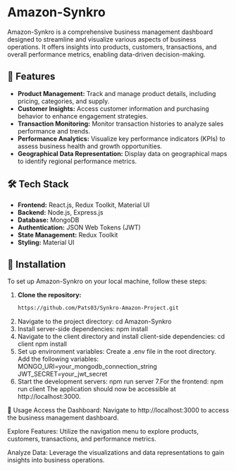 # Amazon-Synkro

Amazon-Synkro is a comprehensive business management dashboard designed to streamline and visualize various aspects of business operations. It offers insights into products, customers, transactions, and overall performance metrics, enabling data-driven decision-making.

## 🌟 Features

- **Product Management:** Track and manage product details, including pricing, categories, and supply.
- **Customer Insights:** Access customer information and purchasing behavior to enhance engagement strategies.
- **Transaction Monitoring:** Monitor transaction histories to analyze sales performance and trends.
- **Performance Analytics:** Visualize key performance indicators (KPIs) to assess business health and growth opportunities.
- **Geographical Data Representation:** Display data on geographical maps to identify regional performance metrics.

## 🛠️ Tech Stack

- **Frontend:** React.js, Redux Toolkit, Material UI
- **Backend:** Node.js, Express.js
- **Database:** MongoDB
- **Authentication:** JSON Web Tokens (JWT)
- **State Management:** Redux Toolkit
- **Styling:** Material UI

## 🚀 Installation

To set up Amazon-Synkro on your local machine, follow these steps:

1. **Clone the repository:**
   ```bash
   https://github.com/Pats03/Synkro-Amazon-Project.git
2. Navigate to the project directory:
   cd Amazon-Synkro
3. Install server-side dependencies:
   npm install
4. Navigate to the client directory and install client-side dependencies:
   cd client
   npm install
5. Set up environment variables:
   Create a .env file in the root directory.
   Add the following variables:
     MONGO_URI=your_mongodb_connection_string
     JWT_SECRET=your_jwt_secret
6. Start the development servers:
   npm run server
7.For the frontend:
   npm run client
The application should now be accessible at http://localhost:3000.

📌 Usage
Access the Dashboard: Navigate to http://localhost:3000 to access the business management dashboard.

Explore Features: Utilize the navigation menu to explore products, customers, transactions, and performance metrics.

Analyze Data: Leverage the visualizations and data representations to gain insights into business operations.

